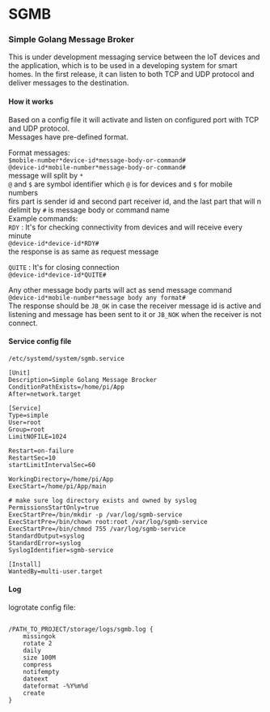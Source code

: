 # SGMB
### Simple Golang Message Broker
This is under development messaging service between the IoT devices and the application, which is to be used in a developing system for smart homes.
In the first release, it can listen to both TCP and UDP protocol and deliver messages to the destination. 
#### How it works
Based on a config file it will activate and listen on configured port with TCP and UDP protocol.\
Messages have pre-defined format.

Format messages:\
`$mobile-number*device-id*message-body-or-command#`\
`@device-id*mobile-number*message-body-or-command#`\
message will split by `*`\
`@` and `$` are symbol identifier which `@` is for devices and `$` for mobile numbers\
firs part is sender id and second part receiver id, and the last part that will n
delimit by `#` is message body or command name\
Example commands:\
`RDY` : It's for checking connectivity from devices and will receive every minute\
`@device-id*device-id*RDY#`\
the response is as same as request message

`QUITE` : It's for closing connection\
`@device-id*device-id*QUITE#`

Any other message body parts will act as send message command\
`@device-id*mobile-number*message body any format#`\
The response should be `JB_OK` in case the receiver message id is active and listening and message has been sent to it 
or `JB_NOK` when the receiver is not connect. 

#### Service config file
`/etc/systemd/system/sgmb.service`
```
[Unit]
Description=Simple Golang Message Brocker
ConditionPathExists=/home/pi/App
After=network.target
 
[Service]
Type=simple
User=root
Group=root
LimitNOFILE=1024

Restart=on-failure
RestartSec=10
startLimitIntervalSec=60

WorkingDirectory=/home/pi/App
ExecStart=/home/pi/App/main

# make sure log directory exists and owned by syslog
PermissionsStartOnly=true
ExecStartPre=/bin/mkdir -p /var/log/sgmb-service
ExecStartPre=/bin/chown root:root /var/log/sgmb-service
ExecStartPre=/bin/chmod 755 /var/log/sgmb-service
StandardOutput=syslog
StandardError=syslog
SyslogIdentifier=sgmb-service
 
[Install]
WantedBy=multi-user.target
```
#### Log 
logrotate config file:
```

/PATH_TO_PROJECT/storage/logs/sgmb.log { 
	missingok
	rotate 2
	daily
	size 100M
	compress
	notifempty
	dateext
	dateformat -%Y%m%d
	create
}

```
